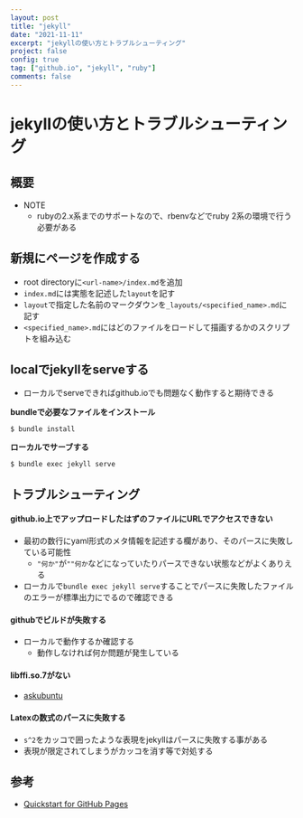 ```yaml
---
layout: post
title: "jekyll"
date: "2021-11-11"
excerpt: "jekyllの使い方とトラブルシューティング"
project: false
config: true
tag: ["github.io", "jekyll", "ruby"]
comments: false
---
```


# jekyllの使い方とトラブルシューティング

## 概要
 - NOTE
   - rubyの2.x系までのサポートなので、rbenvなどでruby 2系の環境で行う必要がある

## 新規にページを作成する
 - root directoryに`<url-name>/index.md`を追加
 - `index.md`には実態を記述した`layout`を記す
 - `layout`で指定した名前のマークダウンを`_layouts/<specified_name>.md`に記す
 - `<specified_name>.md`にはどのファイルをロードして描画するかのスクリプトを組み込む

## localでjekyllをserveする
 - ローカルでserveできればgithub.ioでも問題なく動作すると期待できる  

**bundleで必要なファイルをインストール**  

```console
$ bundle install
```

**ローカルでサーブする**  

```console
$ bundle exec jekyll serve
```

## トラブルシューティング

#### github.io上でアップロードしたはずのファイルにURLでアクセスできない
 - 最初の数行にyaml形式のメタ情報を記述する欄があり、そのパースに失敗している可能性
   - `"何か"`が`""何か`などになっていたりパースできない状態などがよくありえる
 - ローカルで`bundle exec jekyll serve`することでパースに失敗したファイルのエラーが標準出力にでるので確認できる

#### githubでビルドが失敗する
 - ローカルで動作するか確認する
   - 動作しなければ何か問題が発生している

#### libffi.so.7がない
 - [askubuntu](https://askubuntu.com/questions/1286772/libffi-so-7-cannot-open-shared-object-file-no-such-file-or-directory)

#### Latexの数式のパースに失敗する
 - `s^2`をカッコで囲ったような表現をjekyllはパースに失敗する事がある
 - 表現が限定されてしまうがカッコを消す等で対処する

## 参考
 - [Quickstart for GitHub Pages](https://docs.github.com/ja/pages/quickstart)

